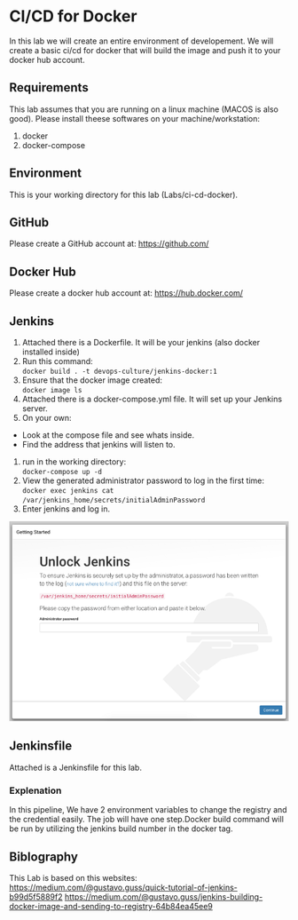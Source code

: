 # CI/CD for Docker
In this lab we will create an entire environment of developement.
We will create a basic ci/cd for docker that will build the image and push it to your docker hub account.

## Requirements
This lab assumes that you are running on a linux machine (MACOS is also good).
Please install theese softwares on your machine/workstation:
1. docker 
1. docker-compose

## Environment
This is your working directory for this lab (Labs/ci-cd-docker).

## GitHub
Please create a GitHub account at: https://github.com/

## Docker Hub
Please create a docker hub account at: https://hub.docker.com/

## Jenkins
1. Attached there is a Dockerfile. It will be your jenkins (also docker installed inside)
1. Run this command:  
    `docker build . -t devops-culture/jenkins-docker:1`
1. Ensure that the docker image created:  
    `docker image ls`
1. Attached there is a docker-compose.yml file. It will set up your Jenkins server.
1. On your own:
* Look at the compose file and see whats inside.
* Find the address that jenkins will listen to.
1. run in the working directory:  
    `docker-compose up -d`
1. View the generated administrator password to log in the first time:  
    `docker exec jenkins cat /var/jenkins_home/secrets/initialAdminPassword`
1. Enter jenkins and log in.

![Jenkins First Login](pictures/jenkins-first-login.png)

## Jenkinsfile
Attached is a Jenkinsfile for this lab.

### Explenation
In this pipeline, We have 2 environment variables to change the registry and the credential easily.
The job will have one step.Docker build command will be run by utilizing the jenkins build number in the docker tag.

## Biblography
This Lab is based on this websites:
https://medium.com/@gustavo.guss/quick-tutorial-of-jenkins-b99d5f5889f2
https://medium.com/@gustavo.guss/jenkins-building-docker-image-and-sending-to-registry-64b84ea45ee9